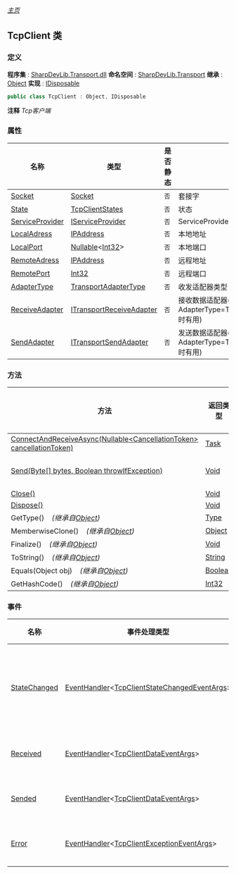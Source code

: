 ###### [主页](./Index.md "主页")
## TcpClient 类
### 定义
**程序集** : [SharpDevLib.Transport.dll](./SharpDevLib.Transport.assembly.md "SharpDevLib.Transport.dll")
**命名空间** : [SharpDevLib.Transport](./SharpDevLib.Transport.namespace.md "SharpDevLib.Transport")
**继承** : [Object](https://learn.microsoft.com/en-us/dotnet/api/system.object "Object")
**实现** : [IDisposable](https://learn.microsoft.com/en-us/dotnet/api/system.idisposable "IDisposable")
``` csharp
public class TcpClient : Object, IDisposable
```
**注释**
*Tcp客户端*

### 属性
|名称|类型|是否静态|注释|
|---|---|---|---|
|[Socket](./SharpDevLib.Transport.TcpClient.Socket.md "Socket")|[Socket](https://learn.microsoft.com/en-us/dotnet/api/system.net.sockets.socket "Socket")|`否`|套接字|
|[State](./SharpDevLib.Transport.TcpClient.State.md "State")|[TcpClientStates](./SharpDevLib.Transport.TcpClientStates.md "TcpClientStates")|`否`|状态|
|[ServiceProvider](./SharpDevLib.Transport.TcpClient.ServiceProvider.md "ServiceProvider")|[IServiceProvider](https://learn.microsoft.com/en-us/dotnet/api/system.iserviceprovider "IServiceProvider")|`否`|ServiceProvider|
|[LocalAdress](./SharpDevLib.Transport.TcpClient.LocalAdress.md "LocalAdress")|[IPAddress](https://learn.microsoft.com/en-us/dotnet/api/system.net.ipaddress "IPAddress")|`否`|本地地址|
|[LocalPort](./SharpDevLib.Transport.TcpClient.LocalPort.md "LocalPort")|[Nullable](https://learn.microsoft.com/en-us/dotnet/api/system.nullable-1 "Nullable")\<[Int32](https://learn.microsoft.com/en-us/dotnet/api/system.int32 "Int32")\>|`否`|本地端口|
|[RemoteAdress](./SharpDevLib.Transport.TcpClient.RemoteAdress.md "RemoteAdress")|[IPAddress](https://learn.microsoft.com/en-us/dotnet/api/system.net.ipaddress "IPAddress")|`否`|远程地址|
|[RemotePort](./SharpDevLib.Transport.TcpClient.RemotePort.md "RemotePort")|[Int32](https://learn.microsoft.com/en-us/dotnet/api/system.int32 "Int32")|`否`|远程端口|
|[AdapterType](./SharpDevLib.Transport.TcpClient.AdapterType.md "AdapterType")|[TransportAdapterType](./SharpDevLib.Transport.TransportAdapterType.md "TransportAdapterType")|`否`|收发适配器类型|
|[ReceiveAdapter](./SharpDevLib.Transport.TcpClient.ReceiveAdapter.md "ReceiveAdapter")|[ITransportReceiveAdapter](./SharpDevLib.Transport.ITransportReceiveAdapter.md "ITransportReceiveAdapter")|`否`|接收数据适配器(仅当AdapterType=TcpAdapterType.Custom时有用)|
|[SendAdapter](./SharpDevLib.Transport.TcpClient.SendAdapter.md "SendAdapter")|[ITransportSendAdapter](./SharpDevLib.Transport.ITransportSendAdapter.md "ITransportSendAdapter")|`否`|发送数据适配器(仅当AdapterType=TcpAdapterType.Custom时有用)|

### 方法
|方法|返回类型|Accessor|是否静态|参数|
|---|---|---|---|---|
|[ConnectAndReceiveAsync(Nullable\<CancellationToken\> cancellationToken)](./SharpDevLib.Transport.TcpClient.ConnectAndReceiveAsync.Nullable.CancellationToken.md "ConnectAndReceiveAsync(Nullable<CancellationToken> cancellationToken)")|[Task](https://learn.microsoft.com/en-us/dotnet/api/system.threading.tasks.task "Task")|`public`|`否`|cancellationToken:cancellationToken|
|[Send(Byte[] bytes, Boolean throwIfException)](./SharpDevLib.Transport.TcpClient.Send.Byte.Boolean.md "Send(Byte[] bytes, Boolean throwIfException)")|[Void](https://learn.microsoft.com/en-us/dotnet/api/system.void "Void")|`public`|`否`|bytes:字节数组<br>throwIfException:发送失败是否抛出异常,默认false,可以订阅Error事件|
|[Close()](./SharpDevLib.Transport.TcpClient.Close.md "Close()")|[Void](https://learn.microsoft.com/en-us/dotnet/api/system.void "Void")|`public`|`否`|-|
|[Dispose()](./SharpDevLib.Transport.TcpClient.Dispose.md "Dispose()")|[Void](https://learn.microsoft.com/en-us/dotnet/api/system.void "Void")|`public`|`否`|-|
|GetType()&nbsp;&nbsp;&nbsp;&nbsp;*(继承自[Object](https://learn.microsoft.com/en-us/dotnet/api/system.object "Object"))*|[Type](https://learn.microsoft.com/en-us/dotnet/api/system.type "Type")|`public`|`否`|-|
|MemberwiseClone()&nbsp;&nbsp;&nbsp;&nbsp;*(继承自[Object](https://learn.microsoft.com/en-us/dotnet/api/system.object "Object"))*|[Object](https://learn.microsoft.com/en-us/dotnet/api/system.object "Object")|`protected`|`否`|-|
|Finalize()&nbsp;&nbsp;&nbsp;&nbsp;*(继承自[Object](https://learn.microsoft.com/en-us/dotnet/api/system.object "Object"))*|[Void](https://learn.microsoft.com/en-us/dotnet/api/system.void "Void")|`protected`|`否`|-|
|ToString()&nbsp;&nbsp;&nbsp;&nbsp;*(继承自[Object](https://learn.microsoft.com/en-us/dotnet/api/system.object "Object"))*|[String](https://learn.microsoft.com/en-us/dotnet/api/system.string "String")|`public`|`否`|-|
|Equals(Object obj)&nbsp;&nbsp;&nbsp;&nbsp;*(继承自[Object](https://learn.microsoft.com/en-us/dotnet/api/system.object "Object"))*|[Boolean](https://learn.microsoft.com/en-us/dotnet/api/system.boolean "Boolean")|`public`|`否`|-|
|GetHashCode()&nbsp;&nbsp;&nbsp;&nbsp;*(继承自[Object](https://learn.microsoft.com/en-us/dotnet/api/system.object "Object"))*|[Int32](https://learn.microsoft.com/en-us/dotnet/api/system.int32 "Int32")|`public`|`否`|-|

### 事件
|名称|事件处理类型|Accessor|注释|
|---|---|---|---|
|[StateChanged](./SharpDevLib.Transport.TcpClient.StateChanged.md "StateChanged")|[EventHandler](https://learn.microsoft.com/en-us/dotnet/api/system.eventhandler-1 "EventHandler")\<[TcpClientStateChangedEventArgs](./SharpDevLib.Transport.TcpClientStateChangedEventArgs.md "TcpClientStateChangedEventArgs")\>|`public`|状态变更回调事件|
|[Received](./SharpDevLib.Transport.TcpClient.Received.md "Received")|[EventHandler](https://learn.microsoft.com/en-us/dotnet/api/system.eventhandler-1 "EventHandler")\<[TcpClientDataEventArgs](./SharpDevLib.Transport.TcpClientDataEventArgs.md "TcpClientDataEventArgs")\>|`public`|接收事件|
|[Sended](./SharpDevLib.Transport.TcpClient.Sended.md "Sended")|[EventHandler](https://learn.microsoft.com/en-us/dotnet/api/system.eventhandler-1 "EventHandler")\<[TcpClientDataEventArgs](./SharpDevLib.Transport.TcpClientDataEventArgs.md "TcpClientDataEventArgs")\>|`public`|发送事件|
|[Error](./SharpDevLib.Transport.TcpClient.Error.md "Error")|[EventHandler](https://learn.microsoft.com/en-us/dotnet/api/system.eventhandler-1 "EventHandler")\<[TcpClientExceptionEventArgs](./SharpDevLib.Transport.TcpClientExceptionEventArgs.md "TcpClientExceptionEventArgs")\>|`public`|异常事件|

